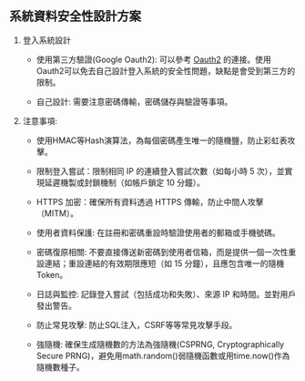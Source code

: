 
## 系統資料安全性設計方案

1. 登入系統設計

    + 使用第三方驗證(Google Oauth2): 可以參考 [Oauth2](./Ouath2.md) 的連接。使用Oauth2可以免去自己設計登入系統的安全性問題，缺點是會受到第三方的限制。

    + 自己設計: 需要注意密碼傳輸，密碼儲存與驗證等事項。

2. 注意事項:

    + 使用HMAC等Hash演算法，為每個密碼產生唯一的隨機鹽，防止彩虹表攻擊。

    + 限制登入嘗試：限制相同 IP 的連續登入嘗試次數（如每小時 5 次），並實現延遲機製或封鎖機制（如帳戶鎖定 10 分鐘）。
    
    + HTTPS 加密：確保所有資料透過 HTTPS 傳輸，防止中間人攻擊（MITM）。

    + 使用者資料保護: 在註冊和密碼重設時驗證使用者的郵箱或手機號碼。

    + 密碼復原相關: 不要直接傳送新密碼到使用者信箱，而是提供一個一次性重設連結；重設連結的有效期限應短（如 15 分鐘），且應包含唯一的隨機 Token。

    + 日誌與監控: 記錄登入嘗試（包括成功和失敗）、來源 IP 和時間。並對用戶發出警告。

    + 防止常見攻擊: 防止SQL注入，CSRF等等常見攻擊手段。

    + 強隨機: 確保生成隨機數的方法為強隨機(CSPRNG, Cryptographically Secure PRNG)，避免用math.random()弱隨機函數或用time.now()作為隨機數種子。